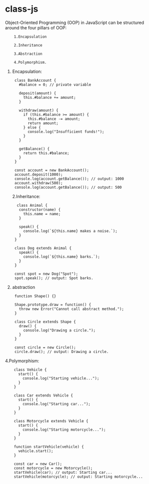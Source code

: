 # class-js

Object-Oriented Programming (OOP) in JavaScript can be structured around the four pillars of OOP:

        1.Encapsulation
        
        2.Inheritance
        
        3.Abstraction 
        
        4.Polymorphism.
        
1. Encapsulation:  

        class BankAccount {
          #balance = 0; // private variable

          deposit(amount) {
            this.#balance += amount;
          }

          withdraw(amount) {
            if (this.#balance >= amount) {
              this.#balance -= amount;
              return amount;
            } else {
              console.log("Insufficient funds!");
            }
          }

          getBalance() {
            return this.#balance;
          }
        }

        const account = new BankAccount();
        account.deposit(1000);
        console.log(account.getBalance()); // output: 1000
        account.withdraw(500);
        console.log(account.getBalance()); // output: 500
        
        
    2.Inheritance:
    
         class Animal {
          constructor(name) {
            this.name = name;
          }

          speak() {
            console.log(`${this.name} makes a noise.`);
          }
        }

        class Dog extends Animal {
          speak() {
            console.log(`${this.name} barks.`);
          }
        }

        const spot = new Dog("Spot");
        spot.speak(); // output: Spot barks.

3. abstraction

        function Shape() {}

        Shape.prototype.draw = function() {
          throw new Error("Cannot call abstract method.");
        }

        class Circle extends Shape {
          draw() {
            console.log("Drawing a circle.");
          }
        }

        const circle = new Circle();
        circle.draw(); // output: Drawing a circle.
        
  4.Polymorphism:
  
  
        class Vehicle {
          start() {
            console.log("Starting vehicle...");
          }
        }

        class Car extends Vehicle {
          start() {
            console.log("Starting car...");
          }
        }

        class Motorcycle extends Vehicle {
          start() {
            console.log("Starting motorcycle...");
          }
        }

        function startVehicle(vehicle) {
          vehicle.start();
        }

        const car = new Car();
        const motorcycle = new Motorcycle();
        startVehicle(car); // output: Starting car...
        startVehicle(motorcycle); // output: Starting motorcycle...

